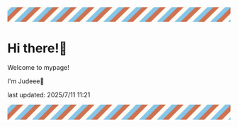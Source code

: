 <!-- Header image -->
<img src="./pokemon/pokemon_17.png" width="1000">

# Hi there!👋

Welcome to mypage!

I'm Judeee🐷

last updated: 2025/7/11 11:21

<!-- Footer image -->
<img src="./pokemon/pokemon_17.png" width="1000">
